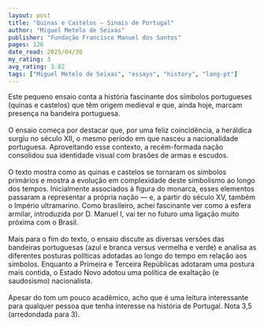 ```yaml
---
layout: post
title: "Quinas e Castelos – Sinais de Portugal"
author: "Miguel Metelo de Seixas"
publisher: "Fundação Francisco Manuel dos Santos"
pages: 126
date_read: 2025/04/30
my_rating: 3
avg_rating: 3.82
tags: ["Miguel Metelo de Seixas", "essays", "history", "lang-pt"]
---
```


Este pequeno ensaio conta a história fascinante dos símbolos portugueses (quinas e castelos) que têm origem medieval e que, ainda hoje, marcam presença na bandeira portuguesa. <br/><br/>O ensaio começa por destacar que, por uma feliz coincidência, a heráldica surgiu no século XII, o mesmo período em que nasceu a nacionalidade portuguesa. Aproveitando esse contexto, a recém-formada nação consolidou sua identidade visual com brasões de armas e escudos.<br/><br/>O texto mostra como as quinas e castelos se tornaram os símbolos primários e mostra a evolução em complexidade deste simbolismo ao longo dos tempos. Inicialmente associados à figura do monarca, esses elementos passaram a representar a própria nação — e, a partir do século XV, também o Império ultramarino. Como brasileiro, achei fascinante ver como a esfera armilar, introduzida por D. Manuel I, vai ter no futuro uma ligação muito próxima com o Brasil. <br/><br/>Mais para o fim do texto, o ensaio discute as diversas versões das bandeiras portuguesas (azul e branca versus vermelha e verde) e analisa as diferentes posturas políticas adotadas ao longo do tempo em relação aos símbolos. Enquanto a Primeira e Terceira Repúblicas adotaram uma postura mais contida, o Estado Novo adotou uma política de exaltação (e saudosismo) nacionalista. <br/><br/>Apesar do tom um pouco acadêmico, acho que é uma leitura interessante para qualquer pessoa que tenha interesse na história de Portugal. Nota 3,5 (arredondada para 3).

